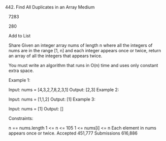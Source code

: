 442. Find All Duplicates in an Array
     Medium

7283

280

Add to List

Share
Given an integer array nums of length n where all the integers of nums are in the range [1, n] and each integer appears once or twice, return an array of all the integers that appears twice.

You must write an algorithm that runs in O(n) time and uses only constant extra space.

Example 1:

Input: nums = [4,3,2,7,8,2,3,1]
Output: [2,3]
Example 2:

Input: nums = [1,1,2]
Output: [1]
Example 3:

Input: nums = [1]
Output: []

Constraints:

n == nums.length
1 <= n <= 105
1 <= nums[i] <= n
Each element in nums appears once or twice.
Accepted
451,777
Submissions
616,886
